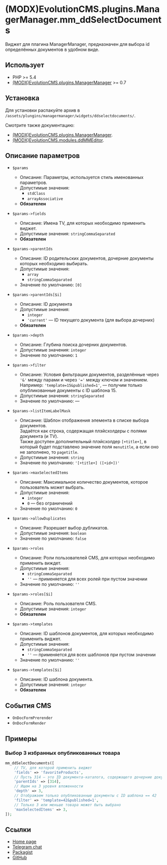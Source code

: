 # (MODX)EvolutionCMS.plugins.ManagerManager.mm_ddSelectDocuments

Виджет для плагина ManagerManager, предназначен для выбора id определённых документов в удобном виде.


## Использует

* PHP >= 5.4
* [(MODX)EvolutionCMS.plugins.ManagerManager](https://code.divandesign.ru/modx/managermanager) >= 0.7


## Установка

Для установки распакуйте архив в `/assets/plungins/managermanager/widgets/ddselectdocuments/`.


Смотрите также документацию:
* [(MODX)EvolutionCMS.plugins.ManagerManager](https://code.divandesign.ru/modx/managermanager).
* [(MODX)EvolutionCMS.modules.ddMMEditor](https://code.divandesign.ru/modx/ddmmeditor).


## Описание параметров

* `$params`
	* Описание: Параметры, используется стиль именованных параметров.
	* Допустимые значения:
		* `stdClass`
		* `arrayAssociative`
	* **Обязателен**
	
* `$params->fields`
	* Описание: Имена TV, для которых необходимо применить виджет.
	* Допустимые значения: `stringCommaSeparated`
	* **Обязателен**
	
* `$params->parentIds`
	* Описание: ID родительских документов, дочерние документы которых необходимо выбирать.
	* Допустимые значения:
		* `array`
		* `stringCommaSeparated`
	* Значение по умолчанию: `[0]`
	
* `$params->parentIds[$i]`
	* Описание: ID документа
	* Допустимые значения:
		* `integer`
		* `'current'` — ID текущего документа (для выбора дочерних)
	* **Обязателен**
	
* `$params->depth`
	* Описание: Глубина поиска дочерних документов.
	* Допустимые значения: `integer`
	* Значение по умолчанию: `1`
	
* `$params->filter`
	* Описание: Условия фильтрации документов, разделённые через `'&'` между парами и через `'='` между ключом и значением.  
		Например: `'template=15&published=1'`, — получим только опубликованные документы с ID шаблона 15.
	* Допустимые значения: `stringSeparated`
	* Значение по умолчанию: —
	
* `$params->listItemLabelMask`
	* Описание: Шаблон отображения элемента в списке выбора документов.  
		Задаётся как строка, содержащая плэйсхолдеры с полями документа (и TV).  
		Также доступен дополнительный плэйсхолдер `[+title+]`, в который будет подставлено значение поля `menutitle`, а если оно не заполнено, то `pagetitle`.
	* Допустимые значения: `string`
	* Значение по умолчанию: `'[+title+] ([+id+])'`
	
* `$params->maxSelectedItems`
	* Описание: Максимальное количество документов, которое пользователь может выбрать.
	* Допустимые значения:
		* `integer`
		* `0` — без ограничений
	* Значение по умолчанию: `0`
	
* `$params->allowDuplicates`
	* Описание: Разрешает выбор дубликатов.
	* Допустимые значения: `boolean`
	* Значение по умолчанию: `false`
	
* `$params->roles`
	* Описание: Роли пользователей CMS, для которых необходимо применить виждет.
	* Допустимые значения:
		* `stringCommaSeparated`
		* `''` — применяется для всех ролей при пустом значении
	* Значение по умолчанию: `''`
	
* `$params->roles[$i]`
	* Описание: Роль пользователя CMS.
	* Допустимые значения: `integer`
	* **Обязателен**
	
* `$params->templates`
	* Описание: ID шаблонов документов, для которых необходимо применить виджет.
	* Допустимые значения:
		* `stringCommaSeparated`
		* `''` — применяется для всех шаблонов при пустом значении
	* Значение по умолчанию: `''`
	
* `$params->templates[$i]`
	* Описание: ID шаблона документа.
	* Допустимые значения: `integer`
	* **Обязателен**


## События CMS

* `OnDocFormPrerender`
* `OnDocFormRender`


## Примеры


### Выбор 3 избранных опубликованных товара

```php
mm_ddSelectDocuments([
	// TV, для которой применить виджет
	'fields' => 'favoriteProducts',
	// Пусть 314 — это ID документа-каталога, содержащего дочерние документы-товары
	'parentIds' => [314],
	// Ищем на 3 уровня вложенности
	'depth' => 3,
	// Отображаем только опубликованные документы с ID шаблона == 42
	'filter' => 'template=42&published=1',
	// Только 3 или меньше товара может быть выбрано
	'maxSelectedItems' => 3,
]);
```


## Ссылки

* [Home page](https://code.divandesign.ru/modx/mm_ddselectdocuments)
* [Telegram chat](https://t.me/dd_code)
* [Packagist](https://packagist.org/packages/dd/evolutioncms-plugins-managermanager-mm_ddselectdocuments)
* [GitHub](https://github.com/DivanDesign/EvolutionCMS.plugins.ManagerManager.mm_ddSelectDocuments)


<link rel="stylesheet" type="text/css" href="https://DivanDesign.ru/assets/files/ddMarkdown.css" />